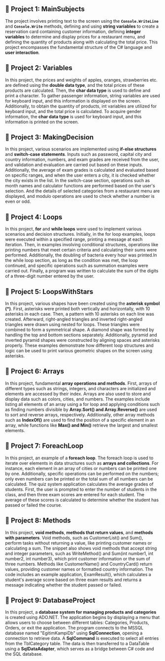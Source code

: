 
## 📎 Project 1: MainSubjects
The project involves printing text to the screen using the **`Console.WriteLine`** and **`Console.Write`** methods, defining and using **string variables** to create a reservation card
containing customer information, defining **integer variables** to determine and display prices for a restaurant menu, and defining the quantity of products along with 
calculating the total price. This project encompasses the fundamental structure of the C# language and **user interaction**.

## 📎 Project 2: Variables
In this project, the prices and weights of apples, oranges, strawberries etc. are defined using the **double data type**, and the total prices of these products are 
calculated. Then, the **char data type** is used to define and print a character. To gather passenger information, string variables are used for keyboard input, and this information is 
displayed on the screen. Additionally, to obtain the quantity of products, int variables are utilized for keyboard input, and the total price is calculated. To acquire gender information,
the **char data type** is used for keyboard input, and this information is printed on the screen.

## 📎 Project 3: MakingDecision
In this project, various scenarios are implemented using **if-else structures** and **switch-case statements**. Inputs such as password, capital city and country information, numbers, and exam grades 
are received from the user, and validation and evaluation are carried out based on these inputs. Additionally, the average of exam grades is calculated and evaluated based on specific ranges, 
and when the user enters a city, it is checked whether the city exists in the list. In the switch-case section, operations such as month names and calculator functions are performed based on the 
user's selection. And the details of selected categories from a restaurant menu are displayed, and modulo operations are used to check whether a number is even or odd.

## 📎 Project 4: Loops
In this project, **for** and **while loops** were used to implement various scenarios and decision structures. Initially, in the for loop examples, loops were executed within a specified range, 
printing a message at each iteration. Then, in examples involving conditional structures, operations like printing numbers that meet certain criteria and calculating their sums were performed. 
Additionally, the doubling of bacteria every hour was printed.In the while loop section, as long as the condition was met, the loop continued, and specific operations such as summation examples 
were carried out. Finally, a program was written to calculate the sum of the digits of a three-digit number entered by the user.

## 📎 Project 5: LoopsWithStars
In this project, various shapes have been created using the **asterisk symbol (*)**. First, asterisks were printed both vertically and horizontally, with 10 asterisks in each case. Then, a pattern with 
10 asterisks on each line was created. Afterward, right-angled triangles and inverted right-angled triangles were drawn using nested for loops. These triangles were combined to form a symmetrical shape.
A diamond shape was formed by handling the top and bottom sections separately. Additionally, pyramid and inverted pyramid shapes were constructed by aligning spaces and asterisks properly. 
These examples demonstrate how different loop structures and logic can be used to print various geometric shapes on the screen using asterisks.

## 📎 Project 6: Arrays
In this project, fundamental **array operations and methods**. First, arrays of different types such as strings, integers, and characters are initialized and elements 
are accessed by their index. Arrays are also used to store and display data such as colors, cities, and numbers. The examples include listing all elements of an array using a for loop and applying 
conditions such as finding numbers divisible by **Array.Sort() and Array.Reverse()** are used to sort and reverse arrays, respectively. Additionally, other array methods such as **IndexOf()** 
are used to find the position of a specific element in an array, while functions like **Max() and Min()** retrieve the largest and smallest elements. 

## 📎 Project 7: ForeachLoop
In this project, an example of a **foreach loop**. The foreach loop is used to iterate over elements in data structures such as **arrays and collections**. For instance, 
each element in an array of cities or numbers can be printed one by one. Additionally, specific operations can be performed on the numbers; only even numbers can be printed or the total 
sum of all numbers can be calculated. The quiz system application calculates the average grades of students. First, the user is prompted to enter the number of students in the class, and 
then three exam scores are entered for each student. The average of these scores is calculated to determine whether the student has passed or failed the course. 

## 📎 Project 8: Methods
In this project, **void methods**, **methods that return values**, and **methods with parameters**. Void methods, such as CustomerList() and Sum(), perform tasks without returning a value, like printing customer names or calculating a sum. 
The snippet also shows void methods that accept string and integer parameters, such as WriteMethod() and Sum(int number1, int number2, int number3), which print customer information or the sum of three numbers.
Methods like CustomerName() and CountryCard() return values, providing customer names or formatted country information. The code includes an example application, ExamResult(), 
which calculates a student's average score based on three exam results and returns a message indicating whether the student passed or failed.

## 📎 Project 9: DatabaseProject
In this project, a **database system for managing products and categories** is created using ADO.NET. The application begins by displaying a menu that allows users to choose between different tables: 
Categories, Products, Orders, or exit the application. The program connects to the MSSQL database named "EgitimKampiDb" using **SqlConnection**, opening a connection to retrieve data. A **SqlCommand** is 
executed to select all entries from the TblCategory table. The data is then transferred to a DataTable using a **SqlDataAdapter**, which serves as a bridge between C# code and the SQL database.
